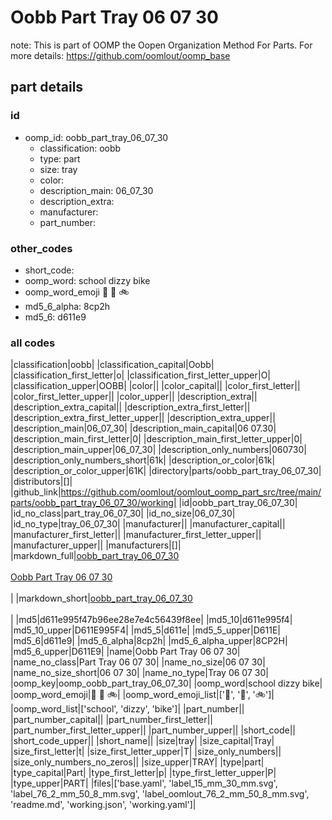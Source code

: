 # Oobb Part Tray 06 07 30  

note: This is part of OOMP the Oopen Organization Method For Parts. For more details: https://github.com/oomlout/oomp_base

##  part details





### id
* oomp_id: oobb_part_tray_06_07_30
  * classification: oobb
  * type: part
  * size: tray
  * color: 
  * description_main: 06_07_30
  * description_extra: 
  * manufacturer: 
  * part_number: 

### other_codes
* short_code: 
* oomp_word: school dizzy bike
* oomp_word_emoji :school: :dizzy: :bike:
* md5_6_alpha: 8cp2h
* md5_6: d611e9

### all codes 
|classification|oobb|
|classification_capital|Oobb|
|classification_first_letter|o|
|classification_first_letter_upper|O|
|classification_upper|OOBB|
|color||
|color_capital||
|color_first_letter||
|color_first_letter_upper||
|color_upper||
|description_extra||
|description_extra_capital||
|description_extra_first_letter||
|description_extra_first_letter_upper||
|description_extra_upper||
|description_main|06_07_30|
|description_main_capital|06 07.30|
|description_main_first_letter|0|
|description_main_first_letter_upper|0|
|description_main_upper|06_07_30|
|description_only_numbers|060730|
|description_only_numbers_short|61k|
|description_or_color|61k|
|description_or_color_upper|61K|
|directory|parts/oobb_part_tray_06_07_30|
|distributors|[]|
|github_link|https://github.com/oomlout/oomlout_oomp_part_src/tree/main/parts/oobb_part_tray_06_07_30/working|
|id|oobb_part_tray_06_07_30|
|id_no_class|part_tray_06_07_30|
|id_no_size|06_07_30|
|id_no_type|tray_06_07_30|
|manufacturer||
|manufacturer_capital||
|manufacturer_first_letter||
|manufacturer_first_letter_upper||
|manufacturer_upper||
|manufacturers|[]|
|markdown_full|[oobb_part_tray_06_07_30](https://github.com/oomlout/oomlout_oomp_part_src/tree/main/parts/oobb_part_tray_06_07_30/working)<br>[](https://github.com/oomlout/oomlout_oomp_part_src/tree/main/parts/oobb_part_tray_06_07_30/working)<br>[Oobb Part Tray 06 07 30](https://github.com/oomlout/oomlout_oomp_part_src/tree/main/parts/oobb_part_tray_06_07_30/working)<br><br>|
|markdown_short|[oobb_part_tray_06_07_30](https://github.com/oomlout/oomlout_oomp_part_src/tree/main/parts/oobb_part_tray_06_07_30/working)<br><br>|
|md5|d611e995f47b96ee28e7e4c56439f8ee|
|md5_10|d611e995f4|
|md5_10_upper|D611E995F4|
|md5_5|d611e|
|md5_5_upper|D611E|
|md5_6|d611e9|
|md5_6_alpha|8cp2h|
|md5_6_alpha_upper|8CP2H|
|md5_6_upper|D611E9|
|name|Oobb Part Tray 06 07 30|
|name_no_class|Part Tray 06 07 30|
|name_no_size|06 07 30|
|name_no_size_short|06 07 30|
|name_no_type|Tray 06 07 30|
|oomp_key|oomp_oobb_part_tray_06_07_30|
|oomp_word|school dizzy bike|
|oomp_word_emoji|:school: :dizzy: :bike:|
|oomp_word_emoji_list|[':school:', ':dizzy:', ':bike:']|
|oomp_word_list|['school', 'dizzy', 'bike']|
|part_number||
|part_number_capital||
|part_number_first_letter||
|part_number_first_letter_upper||
|part_number_upper||
|short_code||
|short_code_upper||
|short_name||
|size|tray|
|size_capital|Tray|
|size_first_letter|t|
|size_first_letter_upper|T|
|size_only_numbers||
|size_only_numbers_no_zeros||
|size_upper|TRAY|
|type|part|
|type_capital|Part|
|type_first_letter|p|
|type_first_letter_upper|P|
|type_upper|PART|
|files|['base.yaml', 'label_15_mm_30_mm.svg', 'label_76_2_mm_50_8_mm.svg', 'label_oomlout_76_2_mm_50_8_mm.svg', 'readme.md', 'working.json', 'working.yaml']|
